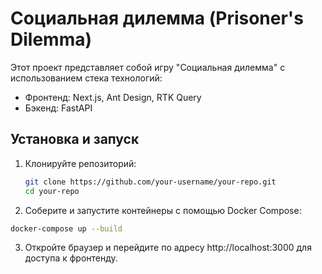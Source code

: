# Социальная дилемма (Prisoner's Dilemma)

Этот проект представляет собой игру "Социальная дилемма" с использованием стека технологий:

- Фронтенд: Next.js, Ant Design, RTK Query
- Бэкенд: FastAPI

## Установка и запуск

1. Клонируйте репозиторий:
   ```bash
   git clone https://github.com/your-username/your-repo.git
   cd your-repo
   ```

2. Соберите и запустите контейнеры с помощью Docker Compose:

```bash
docker-compose up --build
```

3. Откройте браузер и перейдите по адресу http://localhost:3000 для доступа к фронтенду.
